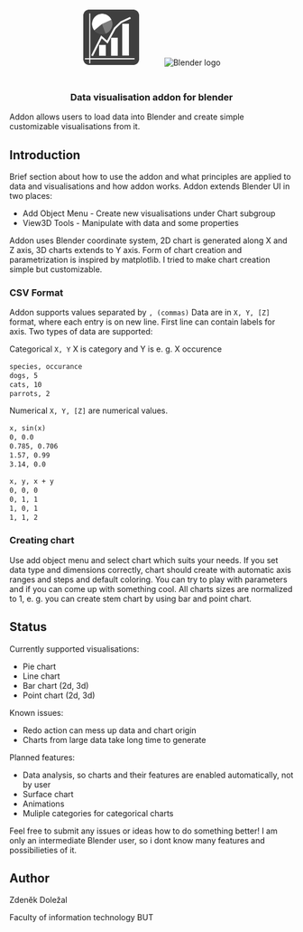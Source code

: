 <p align="center">
    <img src="media/logo.png" alt="Addon logo" height="100px" style="padding-right: 20px;">
    <img src="https://download.blender.org/branding/blender_logo_socket.png" alt="Blender logo" width="200px" style="padding-left: 20px; padding-bottom: 20px;">
</p>
<h3 align="center">
    Data visualisation addon for blender
</h3>

Addon allows users to load data into Blender and create simple customizable visualisations from it.

## Introduction
Brief section about how to use the addon and what principles are applied to data and visualisations and how addon works. Addon extends Blender UI in two places:
- Add Object Menu - Create new visualisations under Chart subgroup
- View3D Tools - Manipulate with data and some properties

Addon uses Blender coordinate system, 2D chart is generated along X and Z axis, 3D charts extends to Y axis. Form of chart creation and parametrization is inspired by matplotlib. I tried to make chart creation simple but customizable. 

### CSV Format
Addon supports values separated by `, (commas)`
Data are in `X, Y, [Z]` format, where each entry is on new line. First line can contain labels for axis.
Two types of data are supported:

Categorical `X, Y` X is category and Y is e. g. X occurence 
```
species, occurance
dogs, 5
cats, 10
parrots, 2
```
Numerical `X, Y, [Z]` are numerical values.
```
x, sin(x)
0, 0.0
0.785, 0.706
1.57, 0.99
3.14, 0.0
```

```
x, y, x + y
0, 0, 0
0, 1, 1
1, 0, 1
1, 1, 2
```

### Creating chart
Use add object menu and select chart which suits your needs. If you set data type and dimensions correctly, chart should create with automatic axis ranges and steps and default coloring. You can try to play with parameters and if you can come up with something cool.
All charts sizes are normalized to 1, e. g. you can create stem chart by using bar and point chart.   

## Status
Currently supported visualisations:
- Pie chart
- Line chart
- Bar chart (2d, 3d)
- Point chart (2d, 3d)


Known issues:
- Redo action can mess up data and chart origin
- Charts from large data take long time to generate

Planned features:
- Data analysis, so charts and their features are enabled automatically, not by user
- Surface chart
- Animations
- Muliple categories for categorical charts

Feel free to submit any issues or ideas how to do something better! I am only an intermediate Blender user, so i dont know many features and possibilieties of it.

## Author
Zdeněk Doležal

Faculty of information technology BUT
